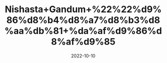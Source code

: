 ---
title: 'Nishasta+Gandum+%22%22%d9%86%d8%b4%d8%a7%d8%b3%d8%aa%db%81+%da%af%d9%86%d8%af%d9%85'
date: '2022-10-10' 
metatag: '' 
inventory: '0' 
draft: false 
# meta description 
shortDescripton: 'It%27s%ef%bf%bdan+excellent+source+of+thiamin+and+a+good+source+of+folate%2c+magnesium%2c+phosphorus+and+zinc.'
description: 'Herb'
longdescription: ''
featured: True
# product Price
price: '20.0'
# Product Short Description
shortDescription: 'It%27s%ef%bf%bdan+excellent+source+of+thiamin+and+a+good+source+of+folate%2c+magnesium%2c+phosphorus+and+zinc.'
productID: '3D40B58B-9C24-ED11-9968-005056B3A416'
type: 'products'
category: 'Herb' 
thumnailproduct: 'https://eraconnect.blob.core.windows.net/product-images/aminsaddiquidawakhana/3D40B58B-9C24-ED11-9968-005056B3A416.webp' 
images:
  - image: 'https://eraconnect.blob.core.windows.net/product-images/aminsaddiquidawakhana/3D40B58B-9C24-ED11-9968-005056B3A416.webp'  
Variants:
---